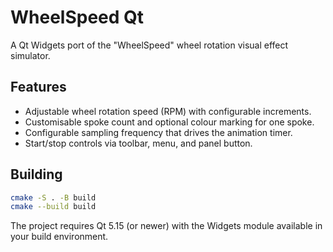# WheelSpeed Qt

A Qt Widgets port of the "WheelSpeed" wheel rotation visual effect simulator.

## Features

- Adjustable wheel rotation speed (RPM) with configurable increments.
- Customisable spoke count and optional colour marking for one spoke.
- Configurable sampling frequency that drives the animation timer.
- Start/stop controls via toolbar, menu, and panel button.

## Building

```bash
cmake -S . -B build
cmake --build build
```

The project requires Qt 5.15 (or newer) with the Widgets module available in your build environment.